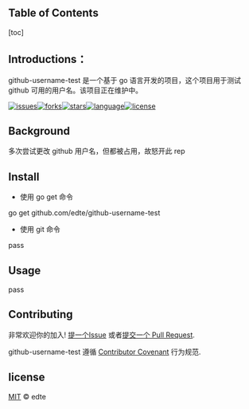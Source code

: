 ## Table of Contents
[toc]

## Introductions：

github-username-test 是一个基于 go 语言开发的项目，这个项目用于测试 github 可用的用户名。该项目正在维护中。

[![issues](https://img.shields.io/github/issues/edte/github-username-test)](https://github.com/edte/github-username-test/issues)[![forks](https://img.shields.io/github/forks/edte/github-username-test)](https://github.com/edte/github-username-test/network/members)[![stars](https://img.shields.io/github/stars/edte/github-username-test)](https://github.com/edte/github-username-test/stargazers)[![language](https://img.shields.io/badge/language-go-orange.svg)]()[![license](https://img.shields.io/badge/license-MIT-000000.svg)](https://github.com/edte/github-username-test/blob/master/LICENSE)



## Background

多次尝试更改 github 用户名，但都被占用，故怒开此 rep



## Install
* 使用 go get 命令

go get github.com/edte/github-username-test

* 使用 git 命令

pass



## Usage

pass



## Contributing

非常欢迎你的加入! [提一个Issue](https://github.com/edte/github-username-test/issues/new) 或者[提交一个 Pull Request](https://github.com/edte/github-username-test/compare).

github-username-test 遵循 [Contributor Covenant](http://contributor-covenant.org/version/1/3/0/) 行为规范.



## license

[MIT](https://github.com/edte/github-username-test/blob/master/LICENSE) © edte


